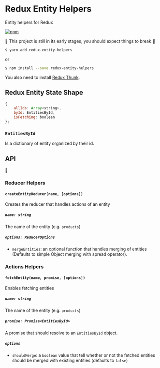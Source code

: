 # Redux Entity Helpers

Entity helpers for Redux

[![npm](https://img.shields.io/npm/v/redux-entity-helpers.svg)](https://www.npmjs.com/package/redux-entity-helpers)

:construction: This project is still in its early stages, you should expect things to break :construction:

```bash
$ yarn add redux-entity-helpers
```
or
```bash
$ npm install --save redux-entity-helpers
```

You also need to install [Redux Thunk](https://github.com/gaearon/redux-thunk).

## Redux Entity State Shape

```js
{
	allIds: Array<string>,
	byId: EntitiesById,
	isFetching: boolean
};
```

### `EntitiesById`

Is a dictionary of entity organized by their id.

## API

:construction:

### Reducer Helpers

#### `createEntityReducer(name, [options])`

Creates the reducer that handles actions of an entity

##### `name: string`
The name of the entity (e.g. `products`)

##### `options: ReducerOptions`
- `mergeEntities`: an optional function that handles merging of entities (Defaults to simple Object merging with spread operator).

### Actions Helpers

#### `fetchEntity(name, promise, [options])`

Enables fetching entities

##### `name: string`
The name of the entity (e.g. `products`)

##### `promise: Promise<EntitiesById>`
A promise that should resolve to an `EntitiesById` object.

##### `options`
- `shouldMerge`: a `boolean` value that tell whether or not the fetched entities should be merged with existing entities (defaults to `false`)
